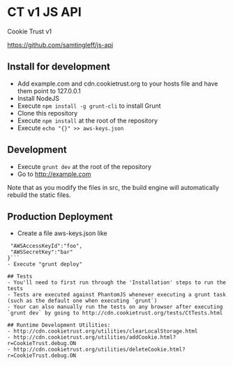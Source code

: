 CT v1 JS API
====

Cookie Trust v1

https://github.com/samtingleff/js-api

## Install for development
- Add example.com and cdn.cookietrust.org to your hosts file and have them point to 127.0.0.1
- Install NodeJS
- Execute `npm install -g grunt-cli` to install Grunt
- Clone this repository
- Execute `npm install` at the root of the repository
- Execute `echo "{}" >> aws-keys.json`

## Development
- Execute `grunt dev` at the root of the repository
- Go to http://example.com

Note that as you modify the files in src, the build engine will automatically rebuild the static files.

## Production Deployment
- Create a file aws-keys.json like
```{
 "AWSAccessKeyId":"foo",
 "AWSSecretKey":"bar"
}```
- Execute "grunt deploy"

## Tests
- You'll need to first run through the 'Installation' steps to run the tests
- Tests are executed against PhantomJS whenever executing a grunt task (such as the default one when executing `grunt`)
- Your can also manually run the tests on any browser after executing `grunt dev` by going to http://cdn.cookietrust.org/tests/CtTests.html

## Runtime Development Utilities:
- http://cdn.cookietrust.org/utilities/clearLocalStorage.html
- http://cdn.cookietrust.org/utilities/addCookie.html?r=CookieTrust.debug.ON
- http://cdn.cookietrust.org/utilities/deleteCookie.html?r=CookieTrust.debug.ON

